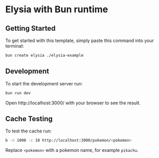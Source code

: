 # Elysia with Bun runtime

## Getting Started
To get started with this template, simply paste this command into your terminal:
```bash
bun create elysia ./elysia-example
```

## Development
To start the development server run:
```bash
bun run dev
```

Open http://localhost:3000/ with your browser to see the result.

## Cache Testing
To test the cache run:
```bash
b -n 1000 -c 10 http://localhost:3000/pokemon/<pokemon>
```
Replace `<pokemon>` with a pokemon name, for example `pikachu`.
